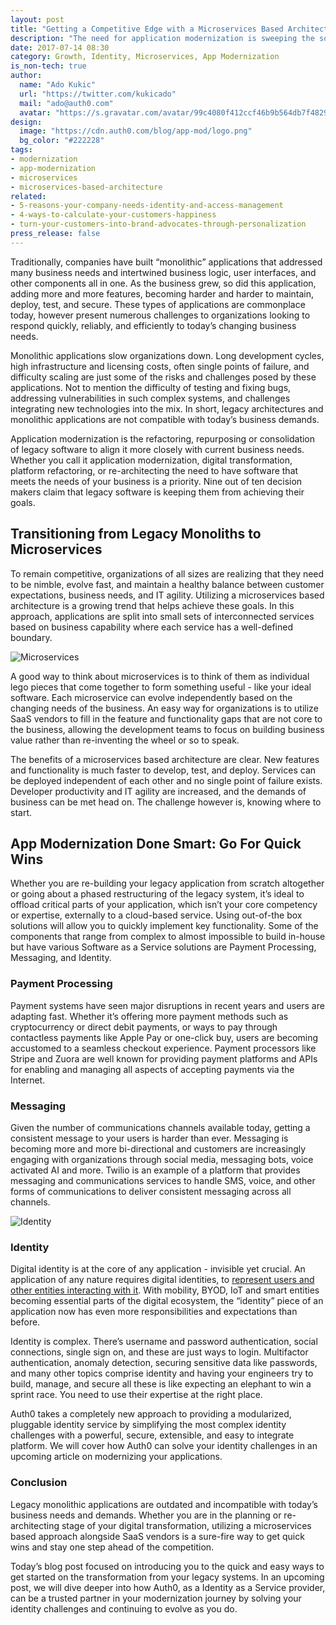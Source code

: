 ```yaml
---
layout: post
title: "Getting a Competitive Edge with a Microservices Based Architecture"
description: "The need for application modernization is sweeping the software industry. It’s a challenge to know where to start, but we’ve got the quick wins that will get you on your way to modernization in no time."
date: 2017-07-14 08:30
category: Growth, Identity, Microservices, App Modernization
is_non-tech: true
author:
  name: "Ado Kukic"
  url: "https://twitter.com/kukicado"
  mail: "ado@auth0.com"
  avatar: "https://s.gravatar.com/avatar/99c4080f412ccf46b9b564db7f482907?s=200"
design:
  image: "https://cdn.auth0.com/blog/app-mod/logo.png"
  bg_color: "#222228"
tags:
- modernization
- app-modernization
- microservices
- microservices-based-architecture
related:
- 5-reasons-your-company-needs-identity-and-access-management
- 4-ways-to-calculate-your-customers-happiness
- turn-your-customers-into-brand-advocates-through-personalization
press_release: false
---
```


Traditionally, companies have built “monolithic” applications that addressed many business needs and intertwined business logic, user interfaces, and other components all in one. As the business grew, so did this application, adding more and more features, becoming harder and harder to maintain, deploy, test, and secure. These types of applications are commonplace today, however present numerous challenges to organizations looking to respond quickly, reliably, and efficiently to today’s changing business needs.

Monolithic applications slow organizations down. Long development cycles, high infrastructure and licensing costs, often single points of failure, and difficulty scaling are just some of the risks and challenges posed by these applications. Not to mention the difficulty of testing and fixing bugs, addressing vulnerabilities in such complex systems, and challenges integrating new technologies into the mix. In short, legacy architectures and monolithic applications are not compatible with today’s business demands.

Application modernization is the refactoring, repurposing or consolidation of legacy software to align it more closely with current business needs. Whether you call it application modernization, digital transformation, platform refactoring, or re-architecting the need to have software that meets the needs of your business is a priority. Nine out of ten decision makers claim that legacy software is keeping them from achieving their goals.

## Transitioning from Legacy Monoliths to Microservices 

To remain competitive, organizations of all sizes are realizing that they need to be nimble, evolve fast, and maintain a healthy balance between customer expectations, business needs, and IT agility. Utilizing a microservices based architecture is a growing trend that helps achieve these goals. In this approach, applications are split into small sets of interconnected services based on business capability where each service has a well-defined boundary. 

![Microservices](https://cdn.auth0.com/blog/app-mod/microservices-example.png)

A good way to think about microservices is to think of them as individual lego pieces that come together to form something useful - like your ideal software. Each microservice can evolve independently based on the changing needs of the business. An easy way for organizations is to utilize SaaS vendors to fill in the feature and functionality gaps that are not core to the business, allowing the development teams to focus on building business value rather than re-inventing the wheel or so to speak.

The benefits of a microservices based architecture are clear. New features and functionality is much faster to develop, test, and deploy. Services can be deployed independent of each other and no single point of failure exists. Developer productivity and IT agility are increased, and the demands of business can be met head on. The challenge however is, knowing where to start.

## App Modernization Done Smart: Go For Quick Wins

Whether you are re-building your legacy application from scratch altogether or going about a phased restructuring of the legacy system, it’s ideal to offload critical parts of your application, which isn’t your core competency or expertise, externally to a cloud-based service. Using out-of-the box solutions will allow you to quickly implement key functionality. Some of the components that range from complex to almost impossible to build in-house but have various Software as a Service solutions are Payment Processing, Messaging, and Identity.

### Payment Processing
Payment systems have seen major disruptions in recent years and users are adapting fast. Whether it’s offering more payment methods such as cryptocurrency or direct debit payments, or ways to pay through contactless payments like Apple Pay or one-click buy, users are becoming accustomed to a seamless checkout experience. Payment processors like Stripe and Zuora are well known for providing payment platforms and APIs for enabling and managing all aspects of accepting payments via the Internet.

### Messaging

Given the number of communications channels available today, getting a consistent message to your users is harder than ever. Messaging is becoming more and more bi-directional and customers are increasingly engaging with organizations through social media, messaging bots, voice activated AI and more. Twilio is an example of a platform that provides messaging and communications services to handle SMS, voice, and other forms of communications to deliver consistent messaging across all channels.

![Identity](https://cdn.auth0.com/blog/app-mod/identity.png)

### Identity

Digital identity is at the core of any application - invisible yet crucial. An application of any nature requires digital identities, to [represent users and other entities interacting with it](https://auth0.com/user-management). With mobility, BYOD, IoT and smart entities becoming essential parts of the digital ecosystem, the “identity” piece of an application now has even more responsibilities and expectations than before.

Identity is complex. There’s username and password authentication, social connections, single sign on, and these are just ways to login. Multifactor authentication, anomaly detection, securing sensitive data like passwords, and many other topics comprise identity and having your engineers try to build, manage, and secure all these is like expecting an elephant to win a sprint race. You need to use their expertise at the right place.

Auth0 takes a completely new approach to providing a modularized, pluggable identity service by simplifying the most complex identity challenges with a powerful, secure, extensible, and easy to integrate platform. We will cover how Auth0 can solve your identity challenges in an upcoming article on modernizing your applications.

### Conclusion

Legacy monolithic applications are outdated and incompatible with today’s business needs and demands. Whether you are in the planning or re-architecting stage of your digital transformation, utilizing a microservices based approach alongside SaaS vendors is a sure-fire way to get quick wins and stay one step ahead of the competition.

Today’s blog post focused on introducing you to the quick and easy ways to get started on the  transformation from your legacy systems. In an upcoming post, we will dive deeper into how Auth0, as a Identity as a Service provider, can be a trusted partner in your modernization journey by solving your identity challenges and continuing to evolve as you do.
